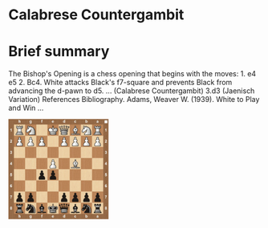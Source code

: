
Calabrese Countergambit
=======================

# Brief summary


The Bishop's Opening is a chess opening that begins with the moves: 1. e4 e5 2. Bc4. White attacks Black's f7-square and prevents Black from advancing the d-pawn to d5. ... (Calabrese Countergambit) 3.d3 (Jaenisch Variation) References Bibliography. Adams, Weaver W. (1939). White to Play and Win ...

<img src="../img/Calabrese Countergambit.jpg" width="200"/>